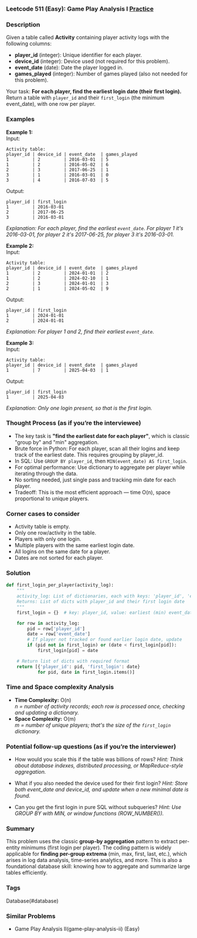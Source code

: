 ### Leetcode 511 (Easy): Game Play Analysis I [Practice](https://leetcode.com/problems/game-play-analysis-i)

### Description  
Given a table called **Activity** containing player activity logs with the following columns:

- **player_id** (integer): Unique identifier for each player.
- **device_id** (integer): Device used (not required for this problem).
- **event_date** (date): Date the player logged in.
- **games_played** (integer): Number of games played (also not needed for this problem).

Your task: **For each player, find the earliest login date (their first login).** Return a table with `player_id` and their `first_login` (the minimum event_date), with one row per player.

### Examples  

**Example 1:**  
Input:  
```
Activity table:
player_id | device_id | event_date  | games_played
1         | 2         | 2016-03-01  | 5
1         | 2         | 2016-05-02  | 6
2         | 3         | 2017-06-25  | 1
3         | 1         | 2016-03-01  | 0
3         | 4         | 2016-07-03  | 5
```
Output:  
```
player_id | first_login
1         | 2016-03-01
2         | 2017-06-25
3         | 2016-03-01
```
*Explanation: For each player, find the earliest `event_date`. For player 1 it's 2016-03-01, for player 2 it's 2017-06-25, for player 3 it's 2016-03-01.*

**Example 2:**  
Input:  
```
Activity table:
player_id | device_id | event_date  | games_played
1         | 2         | 2024-01-01  | 2
1         | 2         | 2024-02-10  | 1
2         | 3         | 2024-01-01  | 3
2         | 1         | 2024-05-02  | 9
```
Output:  
```
player_id | first_login
1         | 2024-01-01
2         | 2024-01-01
```
*Explanation: For player 1 and 2, find their earliest `event_date`.*

**Example 3:**  
Input:  
```
Activity table:
player_id | device_id | event_date  | games_played
1         | 7         | 2025-04-03  | 1
```
Output:  
```
player_id | first_login
1         | 2025-04-03
```
*Explanation: Only one login present, so that is the first login.*

### Thought Process (as if you’re the interviewee)  
- The key task is **"find the earliest date for each player"**, which is classic "group by" and "min" aggregation.
- Brute force in Python: For each player, scan all their logins and keep track of the earliest date. This requires grouping by player_id.
- In SQL: Use `GROUP BY player_id`, then `MIN(event_date) AS first_login`.
- For optimal performance: Use dictionary to aggregate per player while iterating through the data.
- No sorting needed, just single pass and tracking min date for each player.
- Tradeoff: This is the most efficient approach — time O(n), space proportional to unique players.

### Corner cases to consider  
- Activity table is empty.
- Only one row/activity in the table.
- Players with only one login.
- Multiple players with the same earliest login date.
- All logins on the same date for a player.
- Dates are not sorted for each player.

### Solution

```python
def first_login_per_player(activity_log):
    """
    activity_log: List of dictionaries, each with keys: 'player_id', 'event_date'
    Returns: List of dicts with player_id and their first login date
    """
    first_login = {}  # key: player_id, value: earliest (min) event_date as string

    for row in activity_log:
        pid = row['player_id']
        date = row['event_date']
        # If player not tracked or found earlier login date, update
        if (pid not in first_login) or (date < first_login[pid]):
            first_login[pid] = date

    # Return list of dicts with required format
    return [{'player_id': pid, 'first_login': date}
            for pid, date in first_login.items()]
```

### Time and Space complexity Analysis  

- **Time Complexity:** O(n)  
  *n = number of activity records; each row is processed once, checking and updating a dictionary.*
- **Space Complexity:** O(m)  
  *m = number of unique players; that's the size of the `first_login` dictionary.*

### Potential follow-up questions (as if you’re the interviewer)  

- How would you scale this if the table was billions of rows?
  *Hint: Think about database indexes, distributed processing, or MapReduce-style aggregation.*

- What if you also needed the device used for their first login?
  *Hint: Store both event_date and device_id, and update when a new minimal date is found.*

- Can you get the first login in pure SQL without subqueries?
  *Hint: Use GROUP BY with MIN, or window functions (ROW_NUMBER()).*

### Summary
This problem uses the classic **group-by aggregation** pattern to extract per-entity minimums (first login per player). The coding pattern is widely applicable for **finding per-group extrema** (min, max, first, last, etc.), which arises in log data analysis, time-series analytics, and more. This is also a foundational database skill: knowing how to aggregate and summarize large tables efficiently.

### Tags
Database(#database)

### Similar Problems
- Game Play Analysis II(game-play-analysis-ii) (Easy)